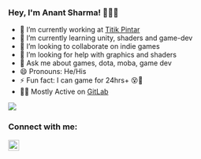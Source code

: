 ### Hey, I'm Anant Sharma! 🐱‍👤👾

- 🔭 I’m currently working at [Titik Pintar](https://titikpintar.id/)
- 🌱 I’m currently learning unity, shaders and game-dev
- 👯 I’m looking to collaborate on indie games
- 🤔 I’m looking for help with graphics and shaders
- 💬 Ask me about games, dota, moba, game dev
- 😄 Pronouns: He/His
- ⚡ Fun fact: I can game for 24hrs+ 😵🤩
- 👨‍💻 Mostly Active on [GitLab](https://gitlab.com/ananttheant)

<img src="https://github-readme-stats.vercel.app/api?username=ananttheant&&show_icons=true&title_color=ffffff&icon_color=bb2acf&text_color=daf7dc&bg_color=191919">

### Connect with me:

[<img align="left" alt="codeSTACKr | LinkedIn" width="22px" src="https://cdn.jsdelivr.net/npm/simple-icons@v3/icons/linkedin.svg" />][linkedin]

<br/>


[linkedin]: https://www.linkedin.com/in/anant-sharma-game/
